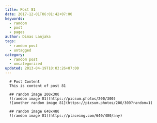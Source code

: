 ```yaml
---
title: Post 81
date: 2017-12-01T06:01:42+07:00
keywords:
  - random
  - post
  - pages
author: Dimas Lanjaka
tags:
  - random post
  - untagged
category:
  - random post
  - uncategorized
updated: 2013-04-19T10:03:26+07:00
---
```


      # Post Content
      This is content of post 81

      ## random image 200x300
      ![random image 81](https://picsum.photos/200/300)
      ![another random image 81](https://picsum.photos/200/300?random=1)

      ## random image 640x480
      ![random image 81](https://placeimg.com/640/480/any)
      